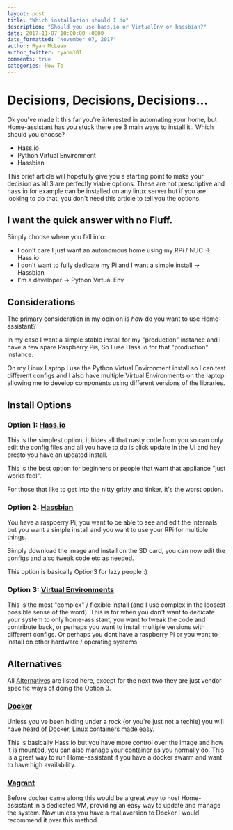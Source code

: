 ```yaml
---
layout: post
title: "Which installation should I do"
description: "Should you use hass.io or VirtualEnv or hassbian?"
date: 2017-11-07 10:00:00 +0000
date_formatted: "November 07, 2017"
author: Ryan McLean
author_twitter: ryanm101
comments: true
categories: How-To
---
```


# Decisions, Decisions, Decisions...

Ok you've made it this far you're interested in automating your home, but Home-assistant has you stuck there are 3 main ways to install it.. Which should you choose?

*   Hass.io
*   Python Virtual Environment
*   Hassbian

This brief article will hopefully give you a starting point to make your decision as all 3 are perfectly viable options. These are not prescriptive and hass.io for example can be installed on any linux server but if you are looking to do that, you don't need this article to tell you the options.

<!--more-->

## I want the quick answer with no Fluff.

Simply choose where you fall into:

*   I don't care I just want an autonomous home using my RPi / NUC -> Hass.io
*   I don't want to fully dedicate my Pi and I want a simple install -> Hassbian
*   I'm a developer -> Python Virtual Env

## Considerations

The primary consideration in my opinion is *how* do you want to use Home-assistant?

In my case I want a simple stable install for my "production" instance and I have a few spare Raspberry Pis, So I use Hass.io for that "production" instance.

On my Linux Laptop I use the Python Virtual Environment install so I can test different configs and I also have multiple Virtual Environments on the laptop allowing me to develop components using different versions of the libraries.

## Install Options
### Option 1: [Hass.io](https://home-assistant.io/hassio/)

This is the simplest option, it hides all that nasty code from you so can only edit the config files and all you have to do is click update in the UI and hey presto you have an updated install.

This is the best option for beginners or people that want that appliance "just works feel".

For those that like to get into the nitty gritty and tinker, it's the worst option.

### Option 2: [Hassbian](https://home-assistant.io/docs/hassbian/installation/)

You have a raspberry Pi, you want to be able to see and edit the internals but you want a simple install and you want to use your RPi for multiple things.

Simply download the image and install on the SD card, you can now edit the configs and also tweak code etc as needed.

This option is basically Option3 for lazy people :)

### Option 3: [Virtual Environments](https://home-assistant.io/docs/installation/python/)

This is the most "complex" / flexible install (and I use complex in the loosest possible sense of the word). This is for when you don't want to dedicate your system to only home-assistant, you want to tweak the code and contribute back, or perhaps you want to install multiple versions with different configs.
Or perhaps you dont have a raspberry Pi or you want to install on other hardware / operating systems.

## Alternatives

All [Alternatives](https://home-assistant.io/docs/installation/) are listed here, except for the next two they are just vendor specific ways of doing the Option 3.

### [Docker](https://home-assistant.io/docs/installation/docker/)

Unless you've been hiding under a rock (or you're just not a techie) you will have heard of Docker, Linux containers made easy.

This is basically Hass.io but you have more control over the image and how it is mounted, you can also manage your container as you normally do. This is a great way to run Home-assistant if you have a docker swarm and want to have high availability.

### [Vagrant](https://home-assistant.io/docs/installation/vagrant/)

Before docker came along this would be a great way to host Home-assistant in a dedicated VM, providing an easy way to update and manage the system. Now unless you have a real aversion to Docker I would recommend it over this method.
